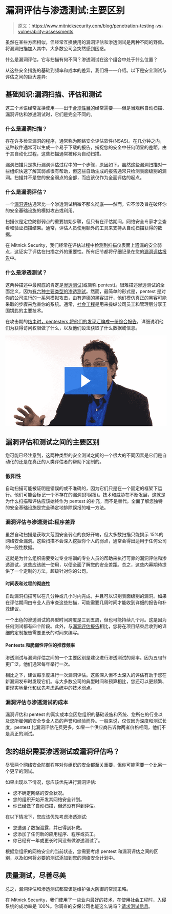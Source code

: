 # 漏洞评估与渗透测试:主要区别

> 原文：<https://www.mitnicksecurity.com/blog/penetration-testing-vs-vulnerability-assessments>

虽然在某些方面相似，但经常互换使用的漏洞评估和渗透测试是两种不同的野兽。将漏洞扫描加入其中，大多数公司会突然感到困惑。

什么是漏洞评估，它与扫描有何不同？渗透测试在这个组合中处于什么位置？

从这些安全措施的基础到频率和成本的差异，我们将一一介绍。以下是安全测试与评估之间的巨大差异:

## 基础知识:漏洞扫描、评估和测试

这三个术语经常互换使用——出于[合规性目的](https://www.csoonline.com/article/3604334/csos-ultimate-guide-to-security-and-privacy-laws-regulations-and-compliance.html)经常需要——但是当观察自动扫描、漏洞评估和渗透测试时，它们是完全不同的。

### 什么是漏洞扫描？

存在许多检查漏洞的程序，通常称为网络安全评估软件(NSAS)。在几分钟之内，这种软件通常可以生成一个易于下载的报告，捕捉您的安全中任何明显的差距。由于其自动化过程，这些扫描通常被称为自动扫描。

漏洞扫描只是执行漏洞评估过程中的一个步骤，原因如下。虽然这些漏洞扫描对一些组织快速了解其弱点很有帮助，但这些自动生成的报告通常只检测表面级别的漏洞。扫描并不是您的安全弱点的全部，而应该仅作为全面评估的起点。

### 什么是漏洞评估？

一个[漏洞评估](https://www.mitnicksecurity.com/blog/what-is-a-security-vulnerability-assessment)通常比一个渗透测试稍微不那么彻底——然而，它不涉及旨在破坏你的安全基础设施的模拟攻击或利用。

扫描仪是定位防御弱点的重要初始步骤，但只有在评估期间，网络安全专家才会查看和验证扫描结果。通常，评估人员使用额外的工具来支持从自动扫描获得的数据。

在 Mitnick Security，我们经常在评估过程中检测到扫描仪表面上遗漏的安全弱点，这证实了评估在扫描之外的重要性。所有细节都将仔细记录在您的[漏洞评估报告](https://www.mitnicksecurity.com/blog/what-is-included-in-a-vulnerability-assessment-report)中。

### 什么是渗透测试？

这两种描述中最彻底的肯定是[渗透测试](https://www.mitnicksecurity.com/blog/10-reasons-why-your-organization-needs-penetration-testing)(或简称 pentest)。很难描述渗透测试的全面定义，因为[有六种主要类型的渗透测试](https://www.mitnicksecurity.com/blog/understanding-the-6-main-types-of-penetration-testing)。然而，最简单的形式是，pentest 是对你的公司进行的一系列模拟攻击，由有道德的黑客进行，他们模仿真正的黑客可能采取的步骤来危害你的系统。通常，[社会工程](https://www.mitnicksecurity.com/blog/the-most-common-social-engineering-techniques-were-seeing-this-year)是用来操纵公司员工和管理层分享王国钥匙的主要技术。

在攻击期的[结束时，pentesters 将他们的发现汇编成](https://www.mitnicksecurity.com/blog/the-4-phases-of-penetration-testing)[一份综合报告](https://www.mitnicksecurity.com/blog/whats-included-in-a-penetration-test-report)，详细说明他们为获得访问权限做了什么，以及他们设法获取了什么数据或信息。

[![](img/06b9b4f99662ffe62a5d9d6e6625da92.png)](https://mitnicksecurity.wistia.com/medias/nimvad5otb?wvideo=nimvad5otb)

## 漏洞评估和测试之间的主要区别

您可能已经注意到，这两种类型的安全测试之间的一个很大的不同因素是它们是自动化的还是在真正的人类评估者的帮助下定制的。

### 假阳性

自动扫描可能被证明是错误的或不准确的，因为它们只是在一个固定的框架下运行。他们可能会标记一个不存在的漏洞(即误报)。技术和威胁在不断发展，这就是为什么扫描和评估应该始终作为 pentest 的补充，而不是替代。全面了解您独特的安全基础设施是完全确定地排除误报的唯一方法。

### 漏洞评估与渗透测试:程序差异

虽然自动扫描是获取大范围安全弱点的良好开端，但大多数扫描只能揭示 15%的网络安全漏洞。这些扫描不会深入挖掘你个人的弱点，通常会得出适用于任何公司的一般性数据。

这就是为什么组织需要受过专业培训的专业人员的帮助来执行可靠的漏洞评估和渗透测试，这些应该统一使用，以便全面了解您的安全差距。总之，这些内幕期待提供了一个定制的方法，超级针对你的公司。

#### 时间表和过程的彻底性

自动漏洞扫描可以在几分钟或几小时内完成，并且可以识别表面级别的漏洞。如果在评估期间由专业人员审查这些扫描，可能需要几周时间才能收到详细的报告和补救建议。

一个出色的渗透测试的典型时间跨度是三到五周，但也可能持续几个月。这是因为任何测试都有四个阶段。此外，与[漏洞评估报告](https://www.mitnicksecurity.com/blog/what-is-included-in-a-vulnerability-assessment-report)相比，您将在项目结束后收到的详细的定制报告需要更长的时间来编写。

#### Pentests 和脆弱性评估的推荐频率

渗透测试与漏洞评估之间的一个主要区别是建议进行渗透测试的频率。因为五旬节更广泛，他们通常每年举行一次。

相比之下，建议每季度进行一次漏洞评估。这些深入但不太深入的评估有助于您在新漏洞发布时发现它们。与大多数公司的典型时间和预算相比，您还可以更频繁、更现实地量化和优先考虑系统中的技术弱点。

### 漏洞评估与渗透测试的成本

漏洞评估和 pentest 的真实成本会因您组织的基础设施和系统、您所在的行业以及您所雇佣的安全专业人员的声誉和经验而异。一般来说，仅仅因为深度和测试长度，pentest 比漏洞评估花费更多。如果一个供应商告诉你两者价格相同，他们不是真正的测试。

## 您的组织需要渗透测试或漏洞评估吗？

尽管两个网络安全防御程序对你组织的安全都至关重要，但你可能需要一个比另一个更早的测试。

如果出现以下情况，您应该优先进行漏洞评估:

*   您不确定网络的安全状况。
*   您的组织开始开发其网络安全计划。
*   你已经做了自动扫描，但还没有得到评估。

在以下情况下，您应该优先考虑渗透测试:

*   您遭遇了数据泄露，并已得到补救。
*   您添加了任何新的应用程序、程序或员工。
*   你已经有一年或更长时间没有做渗透测试了。

根据您组织的网络安全的当前状态，您需要考虑 pentest 和漏洞评估之间的区别，以及如何将必要的测试添加到您的网络安全计划中。

## 质量测试，尽善尽美

总之，漏洞评估和渗透测试都应该是维护强大防御的常规策略。

在 Mitnick Security，我们使用了一些业内最好的技术，在使用社会工程时，入侵系统的成功率是 100%。你调查的安保公司也能这么说吗？[请求测试信息](https://www.mitnicksecurity.com/penetration-testing#Form)。